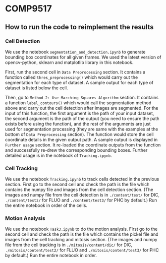 # COMP9517
## How to run the code to reimplement the results
### Cell Detection
We use the notebook `segmentation_and_detection.ipynb` to generate bounding box coordinates for all given frames. We used the latest version of opencv-python, sklearn and matplotlib library in this notebook.

First, run the second cell in `Data Preprocessing` section. It contains a function called `thres_preprocessing()` which would carry out the segmentation for each type of dataset. A sample output for each type of dataset is listed below the cell.

Then, go to `Method-2: Use Marching Squares Algorithm` section. It contains a function `label_contours()` which would call the segmentation method above and carry out the cell detection after images are segmented. For the input of this function, the first argument is the path of your input dataset, the second argument is the path of the output (you need to ensure the path exists before using the function), and the rest of the arguments are just used for segmentation processing (they are same with the examples at the bottom of `Data Preprocessing` section). The function would store the cell coordinate details in the given output path. A sample output is displayed in `Further usage` section. It re-loaded the coordinate outputs from the function and successfully re-drew the corresponding bounding boxes. Further detailed usage is in the notebook of `Tracking.ipynb`.

### Cell Tracking
We use the notebook `Tracking.ipynb` to track cells detected in the previous section. 
First go to the second cell and check the path is the file which contains the numpy file and images from the cell detection section.
(The images and numpy file from the cell detection is in `./content/test/` for DIC,  `./content/test2/` for FLUO and `./content/test3/` for PHC by default.)
Run the entire notebook in order of the cells. 
### Motion Analysis
We use the notebook `Task3.ipynb` to do the motion analysis. 
First go to the second cell and check the path is the file which contains the pickel file and images from the cell tracking and mitosis section. (The images and numpy file from the cell tracking is in `./mitosis/content/dic/` for DIC,  `./mitosis/content/test2/` for FLUO and `./mitosis/content/test3/` for PHC by default.)
Run the entire notebook in order.

